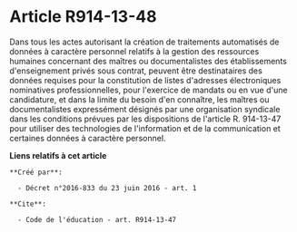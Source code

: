 # Article R914-13-48

Dans tous les actes autorisant la création de traitements automatisés de données à caractère personnel relatifs à la gestion
des ressources humaines concernant des maîtres ou documentalistes des établissements d'enseignement privés sous contrat,
peuvent être destinataires des données requises pour la constitution de listes d'adresses électroniques nominatives
professionnelles, pour l'exercice de mandats ou en vue d'une candidature, et dans la limite du besoin d'en connaître, les
maîtres ou documentalistes expressément désignés par une organisation syndicale dans les conditions prévues par les
dispositions de l'article R. 914-13-47 pour utiliser des technologies de l'information et de la communication et certaines
données à caractère personnel.

**Liens relatifs à cet article**

	**Créé par**:

	  - Décret n°2016-833 du 23 juin 2016 - art. 1

	**Cite**:

	  - Code de l'éducation - art. R914-13-47
